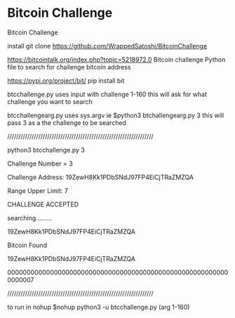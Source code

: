 # Bitcoin Challenge
Bitcoin Challenge 

install 
git clone https://github.com/WrappedSatoshi/BitcoinChallenge

https://bitcointalk.org/index.php?topic=5218972.0
Bitcoin challenge 
Python file to search for challenge bitcoin address 

https://pypi.org/project/bit/
pip install bit 

btcchallenge.py uses input with challenge 1-160
this will ask for what challenge you want to search

btcchallengearg.py uses sys.argv ie $python3 btchallengearg.py 3 
this will pass 3 as a the challenge to be searched 

//////////////////////////////////////////////////////////////////

python3 btcchallenge.py 3

Challenge Number =  3

Challenge Address:  19ZewH8Kk1PDbSNdJ97FP4EiCjTRaZMZQA

Range Upper Limit:  7

CHALLENGE ACCEPTED

searching.........

19ZewH8Kk1PDbSNdJ97FP4EiCjTRaZMZQA

Bitcoin Found

19ZewH8Kk1PDbSNdJ97FP4EiCjTRaZMZQA

0000000000000000000000000000000000000000000000000000000000000007

//////////////////////////////////////////////////////////////////

to run in nohup $nohup python3 -u btcchallenge.py (arg 1-160)


